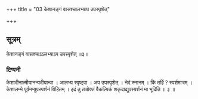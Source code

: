 +++
title = "03 केशानङ्गं वासश्चालभ्याप उपस्पृशेत्"

+++
## सूत्रम्
केशानङ्गं वासश्चाऽऽलभ्याऽप उपस्पृशेत् ॥३॥  
### टिप्पनी
केशादीनात्मीयानन्यदीयान्वा । आलभ्य स्पृष्ट्वा । अप उपस्पृशेत् । नेदं स्नानम् । किं तर्हि ? स्पर्शमात्रम् । केशालम्भे पूर्वमप्युपस्पर्शनं विहितम् । इदं तु तत्रोक्तं वैकल्पिकं शकृदाद्युपस्पर्शनं मा भूदिति ॥ ३ ॥  
